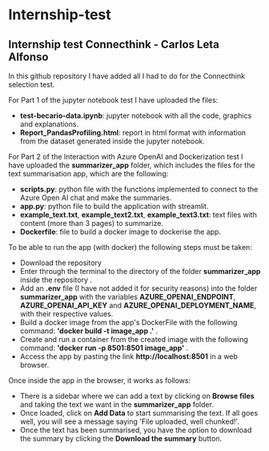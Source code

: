 # Internship-test
## Internship test Connecthink - Carlos Leta Alfonso

In this github repository I have added all I had to do for the Connecthink selection test.

For Part 1 of the jupyter notebook test I have uploaded the files:
- **test-becario-data.ipynb**: jupyter notebook with all the code, graphics and explanations.
- **Report_PandasProfiling.html**: report in html format with information from the dataset generated inside the jupyter notebook.

For Part 2 of the Interaction with Azure OpenAI and Dockerization test I have uploaded the **summarizer_app** folder, which includes the files for the text summarisation app, which are the following:
- **scripts.py**: python file with the functions implemented to connect to the Azure Open AI chat and make the summaries.
- **app.py**: python file to build the application with streamlit.
- **example_text.txt**, **example_text2.txt**, **example_text3.txt**: text files with content (more than 3 pages) to summarize.
- **Dockerfile**: file to build a docker image to dockerise the app.

To be able to run the app (with docker) the following steps must be taken:
- Download the repository
- Enter through the terminal to the directory of the folder **summarizer_app** inside the repository .
- Add an **.env** file (I have not added it for security reasons) into the folder **summarizer_app** with the variables **AZURE_OPENAI_ENDPOINT**, **AZURE_OPENAI_API_KEY** and **AZURE_OPENAI_DEPLOYMENT_NAME**, with their respective values.
- Build a docker image from the app's DockerFile with the following command: **'docker build -t image_app .'**   .
- Create and run a container from the created image with the following command: **'docker run -p 8501:8501 image_app'**   .
- Access the app by pasting the link **http://localhost:8501** in a web browser.

Once inside the app in the browser, it works as follows:
- There is a sidebar where we can add a text by clicking on **Browse files** and taking the text we want in the **summarizer_app** folder.
- Once loaded, click on **Add Data** to start summarising the text. If all goes well, you will see a message saying 'File uploaded, well chunked!'.
- Once the text has been summarised, you have the option to download the summary by clicking the **Download the summary** button.



